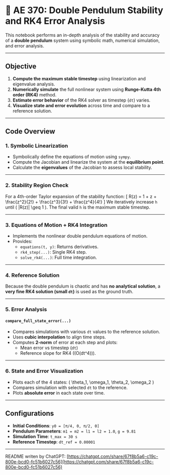 # 📘 AE 370: Double Pendulum Stability and RK4 Error Analysis

This notebook performs an in-depth analysis of the stability and accuracy of a **double pendulum** system using symbolic math, numerical simulation, and error analysis.

---

## Objective

1. **Compute the maximum stable timestep** using linearization and eigenvalue analysis.
2. **Numerically simulate** the full nonlinear system using **Runge-Kutta 4th order (RK4)** method.
3. **Estimate error behavior** of the RK4 solver as timestep (`dt`) varies.
4. **Visualize state and error evolution** across time and compare to a reference solution.

---

## Code Overview

### 1. **Symbolic Linearization**

- Symbolically define the equations of motion using `sympy`.
- Compute the Jacobian and linearize the system at the **equilibrium point**.
- Calculate the **eigenvalues** of the Jacobian to assess local stability.

---

### 2. **Stability Region Check**

For a 4th-order Taylor expansion of the stability function:
\[
R(z) = 1 + z + \frac{z^2}{2!} + \frac{z^3}{3!} + \frac{z^4}{4!}
\]
We iteratively increase `h` until \( |R(z)| \geq 1 \). The final valid `h` is the maximum stable timestep.

---

### 3. **Equations of Motion + RK4 Integration**

- Implements the nonlinear double pendulum equations of motion.
- Provides:
  - `equations(t, y)`: Returns derivatives.
  - `rk4_step(...)`: Single RK4 step.
  - `solve_rk4(...)`: Full time integration.

---

### 4. **Reference Solution**

Because the double pendulum is chaotic and has **no analytical solution**, a **very fine RK4 solution (small `dt`)** is used as the ground truth.

---

### 5. **Error Analysis**

#### `compare_full_state_error(...)`
- Compares simulations with various `dt` values to the reference solution.
- Uses **cubic interpolation** to align time steps.
- Computes **2-norm** of error at each step and plots:
  - Mean error vs timestep (`dt`)
  - Reference slope for RK4 (\(O(dt^4)\)).

---

### 6. **State and Error Visualization**

- Plots each of the 4 states: \( \theta_1, \omega_1, \theta_2, \omega_2 \)
- Compares simulation with selected `dt` to the reference.
- Plots **absolute error** in each state over time.

---

## Configurations

- **Initial Conditions**: `y0 = [π/4, 0, π/2, 0]`
- **Pendulum Parameters**: `m1 = m2 = l1 = l2 = 1.0`, `g = 9.81`
- **Simulation Time**: `t_max = 30 s`
- **Reference Timestep**: `dt_ref = 0.00001`

---

README writen by ChatGPT: [https://chatgpt.com/share/67f8b5a6-c19c-800e-bcd0-fc51b6027c56](https://chatgpt.com/share/67f8b5a6-c19c-800e-bcd0-fc51b6027c56)